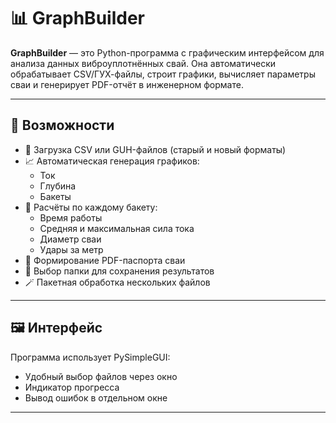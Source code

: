 # 📊 GraphBuilder

**GraphBuilder** — это Python-программа с графическим интерфейсом для анализа данных виброуплотнённых свай. Она автоматически обрабатывает CSV/ГУХ-файлы, строит графики, вычисляет параметры сваи и генерирует PDF-отчёт в инженерном формате.

---

## 🚀 Возможности

- 🧾 Загрузка CSV или GUH-файлов (старый и новый форматы)
- 📈 Автоматическая генерация графиков:
  - Ток
  - Глубина
  - Бакеты
- 📐 Расчёты по каждому бакету:
  - Время работы
  - Средняя и максимальная сила тока
  - Диаметр сваи
  - Удары за метр
- 📄 Формирование PDF-паспорта сваи
- 📁 Выбор папки для сохранения результатов
- 🪄 Пакетная обработка нескольких файлов

---

## 🖼 Интерфейс

Программа использует PySimpleGUI:

- Удобный выбор файлов через окно
- Индикатор прогресса
- Вывод ошибок в отдельном окне

---




